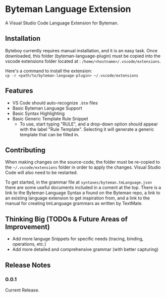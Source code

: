 # Byteman Language Extension

A Visual Studio Code Language Extension for Byteman.

## Installation

Byteboy currently requires manual installation, and it is an easy task. Once downloaded, this folder (byteman-language-plugin) must be copied into the vscode extensions folder located at : ``/home/<hostname>/.vscode/extensions``.

Here's a command to install the extension:  
``cp -r <path/to/byteman-language-plugin> ~/.vscode/extensions``

## Features
- VS Code should auto-recognize ``.btm`` files
- Basic Byteman Language Support
- Basic Syntax Highlighting
- Basic Generic Template Rule Snippet
  - To use, start typing "RULE", and a drop-down option should appear with the label "Rule Template". Selecting it will generate a generic template that can be filled in.

## Contributing

When making changes on the source-code, the folder must be re-copied to the ``~/.vscode/extensions`` folder in order to apply the changes. Visual Studio Code will also need to be restarted.

To get started, in the grammar file at ``syntaxes/byteman.tmLanguage.json`` there are some useful documents included in a coment at the top. There is a link to the Byteman Language Syntax a found on the Byteman repo, a link to an existing language extension to get inspiration from, and a link to the manual for creating tmLanguage grammars as written by TextMate.

## Thinking Big (TODOs & Future Areas of Improvement)
- Add more languge Snippets for specific needs (tracing, binding, operations, etc.)
- Add more detailed and comprehensive grammar (with better capturing)

## Release Notes

### 0.0.1

Current Release.
